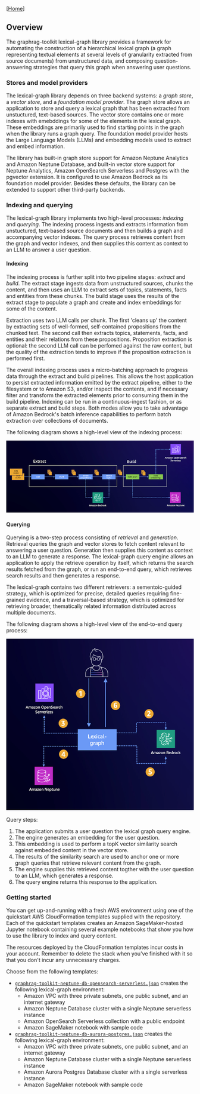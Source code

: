 [[Home](./)]

## Overview

The graphrag-toolkit lexical-graph library provides a framework for automating the construction of a hierarchical lexical graph (a graph representing textual elements at several levels of granularity extracted from source documents) from unstructured data, and composing question-answering strategies that query this graph when answering user questions.

### Stores and model providers

The lexical-graph library depends on three backend systems: a _graph store_, a _vector store_, and a _foundation model provider_. The graph store allows an application to store and query a lexical graph that has been extracted from unstuctured, text-based sources. The vector store contains one or more indexes with emebddings for some of the elements in the lexical graph. These embeddings are primarily used to find starting points in the graph when the library runs a graph query. The foundation model provider hosts the Large Language Models (LLMs) and embedding models used to extract and embed information.

The library has built-in graph store support for Amazon Neptune Analytics and Amazon Neptune Database, and built-in vector store support for Neptune Analytics, Amazon OpenSearch Serverless and Postgres with the pgvector extension. It is configured to use Amazon Bedrock as its foundation model provider. Besides these defaults, the library can be extended to support other third-party backends.

### Indexing and querying

The lexical-graph library implements two high-level processes: _indexing_ and _querying_. The indexing process ingests and extracts information from unstuctured, text-based source documents and then builds a graph and accompanying vector indexes. The query process retrieves content from the graph and vector indexes, and then supplies this content as context to an LLM to answer a user question.

#### Indexing

The indexing process is further split into two pipeline stages: _extract_ and _build_. The extract stage ingests data from unstructured sources, chunks the content, and then uses an LLM to extract sets of topics, statements, facts and entities from these chunks. The build stage uses the results of the extract stage to populate a graph and create and index embeddings for some of the content. 

Extraction uses two LLM calls per chunk. The first 'cleans up' the content by extracting sets of well-formed, self-contained propositions from the chunked text. The second call then extracts topics, statements, facts, and entities and their relations from these propositions. Proposition extraction is optional: the second LLM call can be perfomed against the raw content, but the quality of the extraction tends to improve if the proposition extraction is performed first.

The overall indexing process uses a micro-batching approach to progress data through the extract and build pipelines. This allows the host application to persist extracted information emitted by the extract pipeline, either to the filesystem or to Amazon S3, and/or inspect the contents, and if necessary filter and transform the extracted elements prior to consuming them in the build pipeline. Indexing can be run in a continuous-ingest fashion, or as separate extract and build steps. Both modes allow you to take advantage of Amazon Bedrock's batch inference capabilities to perform batch extraction over collections of documents.

The following diagram shows a high-level view of the indexing process:

![Indexing](../../images/extract-and-build.png)

#### Querying

Querying is a two-step process consisting of _retrieval_ and _generation_. Retrieval queries the graph and vector stores to fetch content relevant to answering a user question. Generation then supplies this content as context to an LLM to generate a response. The lexical-graph query engine allows an application to apply the retrieve operation by itself, which returns the search results fetched from the graph, or run an end-to-end query, which retrieves search results and then generates a response. 

The lexical-graph contains two different retrievers: a sementoic-guided strategy, which is optimized for precise, detailed queries requiring fine-grained evidence, and a traversal-based strategy, which is optimized for retrieving broader, thematically related information distributed across multiple documents.

The following diagram shows a high-level view of the end-to-end query process:

![Querying](../../images/question-answering.png)

Query steps:

  1. The application submits a user question the lexical graph query engine.
  2. The engine generates an embedding for the user question.
  3. This embedding is used to perform a topK vector similarity search against embedded content in the vector store.
  4. The results of the similarity search are used to anchor one or more graph queries that retrieve relevant content from the graph.
  5. The engine supplies this retrieved content togther with the user question to an LLM, which generates a response.
  6. The query engine returns this response to the application.

### Getting started

You can get up-and-running with a fresh AWS environment using one of the quickstart AWS CloudFormation templates supplied with the repository. Each of the quickstart templates creates an Amazon SageMaker-hosted Jupyter notebook containing several example notebooks that show you how to use the library to index and query content.

The resources deployed by the CloudFormation templates incur costs in your account. Remember to delete the stack when you've finished with it so that you don't incur any unnecessary charges.

Choose from the following templates:

 - [`graphrag-toolkit-neptune-db-opensearch-serverless.json`](../../examples/lexical-graph/cloudformation-templates/graphrag-toolkit-neptune-db-opensearch-serverless.json) creates the following lexical-graph environment:
   - Amazon VPC with three private subnets, one public subnet, and an internet gateway
   - Amazon Neptune Database cluster with a single Neptune serverless instance
   - Amazon OpenSearch Serverless collection with a public endpoint
   - Amazon SageMaker notebook with sample code
 - [`graphrag-toolkit-neptune-db-aurora-postgres.json`](../../examples/lexical-graph/cloudformation-templates/graphrag-toolkit-neptune-db-aurora-postgres.json) creates the following lexical-graph environment:
   - Amazon VPC with three private subnets, one public subnet, and an internet gateway
   - Amazon Neptune Database cluster with a single Neptune serverless instance
   - Amazon Aurora Postgres Database cluster with a single serverless instance
   - Amazon SageMaker notebook with sample code

